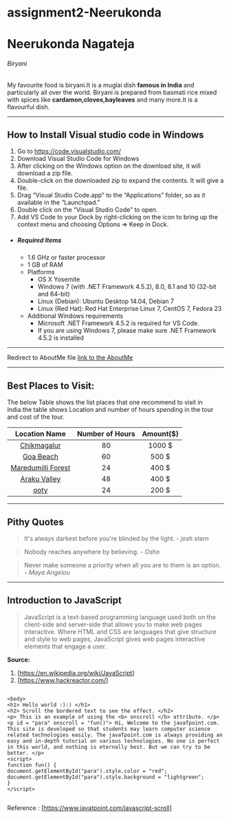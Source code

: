 # assignment2-Neerukonda

# Neerukonda Nagateja

###### Biryani

My favourite food is biryani.It is a muglai dish **famous in India** and particularly all over the world. Biryani is prepared from basmati rice mixed with spices like **cardamon,cloves,bayleaves** and many more.It is a flavourful dish.

--------

## How to Install Visual studio code in Windows
1. Go to https://code.visualstudio.com/
2. Download Visual Studio Code for Windows
3. After clicking on the Windows option on the download site, it will download a zip file.
4. Double-click on the downloaded zip to expand the contents. It will give a file.
5. Drag “Visual Studio Code.app” to the “Applications” folder, so as it available in the “Launchpad.”
6. Double click on the “Visual Studio Code” to open.
7. Add VS Code to your Dock by right-clicking on the icon to bring up the context menu and choosing Options => Keep in Dock.

- ##### Required Items
  - 1.6 GHz or faster processor 
  - 1 GB of RAM
  - Platforms
      - OS X Yosemite
      - Windows 7 (with .NET Framework 4.5.2), 8.0, 8.1 and 10 (32-bit and 64-bit)
      - Linux (Debian): Ubuntu Desktop 14.04, Debian 7
      - Linux (Red Hat): Red Hat Enterprise Linux 7, CentOS 7, Fedora 23
  - Additional Windows requirements
      - Microsoft .NET Framework 4.5.2 is required for VS Code.
      - If you are using Windows 7, please make sure .NET Framework 4.5.2 is installed

----------

 Redirect to AboutMe file [link to the AboutMe](AboutMe.md)

 -------

 ## Best Places to Visit:

The below Table shows the list places that one recommend to visit in India.the table shows Location and number of hours spending in the tour and cost of the tour.

|Location Name | Number of Hours | Amount($) |
|:-------:|:---------------:|:------:|
| [Chikmagalur](/images/Chikmagalur.jpg) |  80 | 1000 $ |
| [Goa Beach](/images/goaBeach.jpg) | 60 | 500 $ |
| [Maredumilli Forest](/images/Maredumilli1.jpg)| 24 | 400 $ |
| [Araku Valley](/images/Araku.jpg) | 48 | 400 $ |
| [ooty](/images/Ooty.jpg) | 24 | 200 $ |


--------------

## Pithy Quotes
>  It's always darkest before you're blinded by the light.
\- *josh stern*

> Nobody reaches anywhere by believing.
\- *Osho*

> Never make someone a priority when all you are to them is an option.
\- *Maya Angelou*

----------------

## Introduction to JavaScript

> JavaScript is a text-based programming language used both on the client-side and server-side that allows you to make web pages interactive.
> Where HTML and CSS are languages that give structure and style to web pages, JavaScript gives web pages interactive elements that engage a user.

**Source:**
1. [<https://en.wikipedia.org/wiki/JavaScript>]
2. [<https://www.hackreactor.com/>]


```

<body>  
<h1> Hello world :):) </h1>  
<h2> Scroll the bordered text to see the effect. </h2>  
<p> This is an example of using the <b> onscroll </b> attribute. </p>  
<p id = "para" onscroll = "fun()"> Hi, Welcome to the javaTpoint.com. This site is developed so that students may learn computer science related technologies easily. The javaTpoint.com is always providing an easy and in-depth tutorial on various technologies. No one is perfect in this world, and nothing is eternally best. But we can try to be better. </p>  
<script>  
function fun() {  
document.getElementById("para").style.color = "red";  
document.getElementById("para").style.background = "lightgreen";  
}  
</script> 


 ```
 Reference : [https://www.javatpoint.com/javascript-scroll]